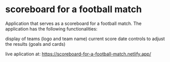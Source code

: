 # scoreboard for a football match

Application that serves as a scoreboard for a football match. The application has the following functionalities:

display of teams (logo and team name)
current score
date
controls to adjust the results (goals and cards)

live aplication at: https://scoreboard-for-a-football-match.netlify.app/
